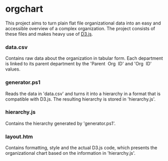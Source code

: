 # orgchart
This project aims to turn plain flat file organizational data into an easy and accessible overview of a complex organization. The project consists of these files and makes heavy use of <a href="https://d3js.org/">D3.js</a>.

### data.csv
Contains raw data about the organization in tabular form. Each department is linked to its parent department by the 'Parent&nbsp; Org&nbsp; ID' and 'Org&nbsp; ID' values. 

### generator.ps1
Reads the data in 'data.csv' and turns it into a hierarchy in a format that is compatible with D3.js. The resulting hierarchy is stored in 'hierarchy.js'. 

### hierarchy.js
Contains the hierarchy generated by 'generator.ps1'.

### layout.htm
Contains formatting, style and the actual D3.js code, which presents the organizational chart based on the information in 'hierarchy.js'.
